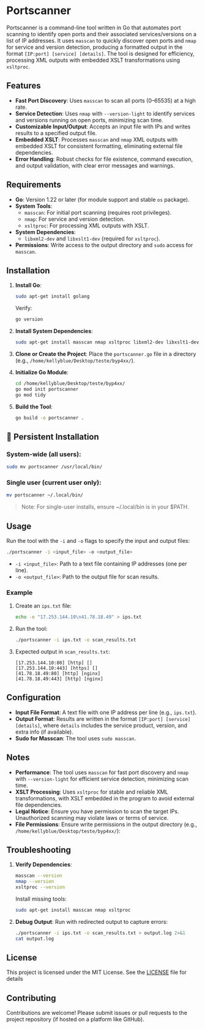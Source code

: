 # Portscanner

Portscanner is a command-line tool written in Go that automates port scanning to identify open ports and their associated services/versions on a list of IP addresses. It uses `masscan` to quickly discover open ports and `nmap` for service and version detection, producing a formatted output in the format `[IP:port] [service] [details]`. The tool is designed for efficiency, processing XML outputs with embedded XSLT transformations using `xsltproc`.

## Features
- **Fast Port Discovery**: Uses `masscan` to scan all ports (0–65535) at a high rate.
- **Service Detection**: Uses `nmap` with `--version-light` to identify services and versions running on open ports, minimizing scan time.
- **Customizable Input/Output**: Accepts an input file with IPs and writes results to a specified output file.
- **Embedded XSLT**: Processes `masscan` and `nmap` XML outputs with embedded XSLT for consistent formatting, eliminating external file dependencies.
- **Error Handling**: Robust checks for file existence, command execution, and output validation, with clear error messages and warnings.

## Requirements
- **Go**: Version 1.22 or later (for module support and stable `os` package).
- **System Tools**:
  - `masscan`: For initial port scanning (requires root privileges).
  - `nmap`: For service and version detection.
  - `xsltproc`: For processing XML outputs with XSLT.
- **System Dependencies**:
  - `libxml2-dev` and `libxslt1-dev` (required for `xsltproc`).
- **Permissions**: Write access to the output directory and `sudo` access for `masscan`.

## Installation
1. **Install Go**:
   ```bash
   sudo apt-get install golang
   ```
   Verify:
   ```bash
   go version
   ```

2. **Install System Dependencies**:
   ```bash
   sudo apt-get install masscan nmap xsltproc libxml2-dev libxslt1-dev
   ```

3. **Clone or Create the Project**:
   Place the `portscanner.go` file in a directory (e.g., `/home/kellyblue/Desktop/teste/byp4xx/`).

4. **Initialize Go Module**:
   ```bash
   cd /home/kellyblue/Desktop/teste/byp4xx/
   go mod init portscanner
   go mod tidy
   ```

5. **Build the Tool**:
   ```bash
   go build -o portscanner .
   ```

## 💾 Persistent Installation

### System-wide (all users):
```bash
sudo mv portscanner /usr/local/bin/
```
### Single user (current user only):
```bash
mv portscanner ~/.local/bin/
```
> Note: For single-user installs, ensure ~/.local/bin is in your $PATH.
 
## Usage
Run the tool with the `-i` and `-o` flags to specify the input and output files:
```bash
./portscanner -i <input_file> -o <output_file>
```
- `-i <input_file>`: Path to a text file containing IP addresses (one per line).
- `-o <output_file>`: Path to the output file for scan results.

### Example
1. Create an `ips.txt` file:
   ```bash
   echo -e "17.253.144.10\n41.78.18.49" > ips.txt
   ```

2. Run the tool:
   ```bash
   ./portscanner -i ips.txt -o scan_results.txt
   ```

3. Expected output in `scan_results.txt`:
   ```
   [17.253.144.10:80] [http] []
   [17.253.144.10:443] [https] []
   [41.78.18.49:80] [http] [nginx]
   [41.78.18.49:443] [http] [nginx]
   ```


## Configuration
- **Input File Format**: A text file with one IP address per line (e.g., `ips.txt`).
- **Output Format**: Results are written in the format `[IP:port] [service] [details]`, where `details` includes the service product, version, and extra info (if available).
- **Sudo for Masscan**: The tool uses `sudo masscan`.

## Notes
- **Performance**: The tool uses `masscan` for fast port discovery and `nmap` with `--version-light` for efficient service detection, minimizing scan time.
- **XSLT Processing**: Uses `xsltproc` for stable and reliable XML transformations, with XSLT embedded in the program to avoid external file dependencies.
- **Legal Notice**: Ensure you have permission to scan the target IPs. Unauthorized scanning may violate laws or terms of service.
- **File Permissions**: Ensure write permissions in the output directory (e.g., `/home/kellyblue/Desktop/teste/byp4xx/`):


## Troubleshooting
1. **Verify Dependencies**:
   ```bash
   masscan --version
   nmap --version
   xsltproc --version
   ```
   Install missing tools:
   ```bash
   sudo apt-get install masscan nmap xsltproc
   ```

2. **Debug Output**:
   Run with redirected output to capture errors:
   ```bash
   ./portscanner -i ips.txt -o scan_results.txt > output.log 2>&1
   cat output.log
   ```

## License
This project is licensed under the MIT License. See the [LICENSE](LICENSE) file for details
## Contributing
Contributions are welcome! Please submit issues or pull requests to the project repository (if hosted on a platform like GitHub).
